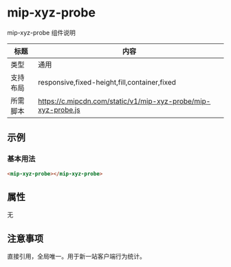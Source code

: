# mip-xyz-probe

mip-xyz-probe 组件说明

标题|内容
----|----
类型|通用
支持布局|responsive,fixed-height,fill,container,fixed
所需脚本|https://c.mipcdn.com/static/v1/mip-xyz-probe/mip-xyz-probe.js

## 示例

### 基本用法
```html
<mip-xyz-probe></mip-xyz-probe>
```

## 属性

无

## 注意事项

直接引用，全局唯一。用于新一站客户端行为统计。